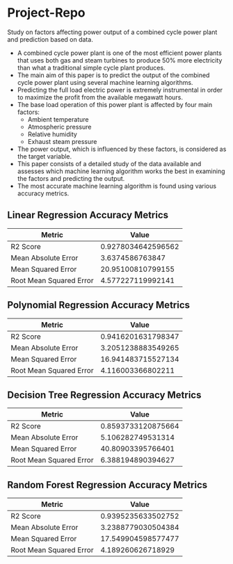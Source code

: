 # Project-Repo
Study on factors affecting power output of a combined cycle power plant and prediction based on data.


- A combined cycle power plant is one of the most efficient power plants that uses both gas and steam turbines to produce 50% more electricity than what a traditional simple cycle plant produces.
- The main aim of this paper is to predict the output of the combined cycle power plant using several machine learning algorithms.
- Predicting the full load electric power is extremely instrumental in order to maximize the profit from the available megawatt hours.
- The base load operation of this power plant is affected by four main factors:
  - Ambient temperature
  - Atmospheric pressure
  - Relative humidity
  - Exhaust steam pressure
- The power output, which is influenced by these factors, is considered as the target variable.
- This paper consists of a detailed study of the data available and assesses which machine learning algorithm works the best in examining the factors and predicting the output.
- The most accurate machine learning algorithm is found using various accuracy metrics.

## Linear Regression Accuracy Metrics

| Metric                  | Value                  |
|-------------------------|------------------------|
| R2 Score                | 0.9278034642596562     |
| Mean Absolute Error     | 3.6374586763847        |
| Mean Squared Error      | 20.95100810799155      |
| Root Mean Squared Error | 4.577227119992141      |

## Polynomial Regression Accuracy Metrics

| Metric                  | Value                  |
|-------------------------|------------------------|
| R2 Score                | 0.9416201631798347     |
| Mean Absolute Error     | 3.2051238883549265     |
| Mean Squared Error      | 16.941483715527134     |
| Root Mean Squared Error | 4.116003366802211      |

## Decision Tree Regression Accuracy Metrics

| Metric                  | Value                  |
|-------------------------|------------------------|
| R2 Score                | 0.8593733120875664     |
| Mean Absolute Error     | 5.106282749531314      |
| Mean Squared Error      | 40.80903395766401      |
| Root Mean Squared Error | 6.388194890394627      |

## Random Forest Regression Accuracy Metrics

| Metric                  | Value                  |
|-------------------------|------------------------|
| R2 Score                | 0.9395235633502752     |
| Mean Absolute Error     | 3.2388779030504384     |
| Mean Squared Error      | 17.549904598577477     |
| Root Mean Squared Error | 4.189260626718929      |

